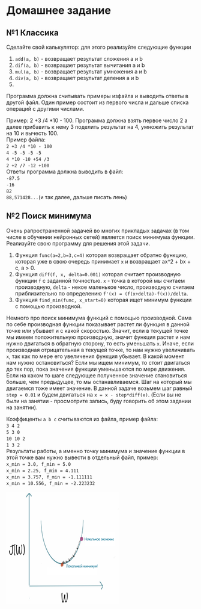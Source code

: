 # Домашнее задание
## №1 Классика

Сделайте свой калькулятор: для этого реализуйте следующие функции  
1. `add(a, b)` - возвращает результат сложения a и b
2. `dif(a, b)` - возвращает результат вычитания a и b
3. `mul(a, b)` - возвращает результат умножения a и b
4. `div(a, b)` - возвращает результат деления a и b
5. 

Программа должна считывать примеры изфайла и выводить ответы в другой файл. Один пример состоит из первого числа и дальше списка операций с другими числами.  

Пример: 2 +3 /4 *10 - 100. Программа должна взять первое число 2 а далее прибавить к нему 3 поделить результат на 4, умножить результат на 10 и 
вычесть 100. </br>
Пример файла:</br>
`2 +3 /4 *10 - 100`</br>
`4 -5 -5 -5 -5`</br>
`4 *10 -10 +54 /3`</br>
`2 +2 /7 -12 +100`</br>
Ответы программа должна выводить в файл:</br>
`-87.5`</br>
`-16`</br>
`82`</br>
`88,571428...`(и так далее, дальше писать лень)</br>




## №2 Поиск минимума
Очень рапространенной задачей во многих прикладых задачах (в том числе в обучении нейронных сетей) является поиск минимума функции. Реализуйте свою программу для решения этой задачи. 
1. Функция `func(a=2,b=3,c=4)` которая возвращает обратно функцию, которая уже в свою очередь принимает `x` и возвращает ax^2 + bx + c, a > 0.
2. Функция `diff(f, x, delta=0.001)` которая считает производную функции `f` с заданной точностью. `x` - точка в которой мы считаем производную, `delta` - некое маленькое число, производную считаем приблизительно по определению `f'(x) = (f(x+delta)-f(x))/delta`.
3. Функция `find_min(func, x_start=0)` которая ищет минимум функции с помощью производной.

Немного про поиск минимума функций с помощью производной. Сама по себе производная функции показывает растет ли функция в данной точке или убывает и с какой скоростью. Значит, если в текущей точке мы имеем положительную производную, значит функция растет и нам нужно двигаться в обратную сторону, то есть уменьшать `x`. Иначе, если производная отрицательная в текущей точке, то нам нужно увеличивать `x`, так как по мере его увеличения функция убывает. В какой момент нам нужно остановиться? Если мы ищем минимум, то стоит двигаться до тех пор, пока значения функции уменьшаются по мере движения. Если на каком то шаге следующее полученное значение становиться больше, чем предыдущее, то мы останавливаемся. Шаг на который мы двигаемся тоже имеет значение. В данной задаче возьмем шаг равный `step = 0.01` и будем двигаться на `x = x - step*diff(x)`. (Если вы не были на занятии - просмотрите запись, буду говорить об этом задании на занятии). 

Коэффиценты `a b c` считываются из файла, пример файла:  
`3 4 2`</br>
`5 3 0`</br>
`10 10 2`</br>
`1 3 2`</br>
Результаты работы, а именно точку минимума и значение функции в этой точке вам нужно вывести в отдельный файл, пример:</br>
`x_min = 3.0, f_min = 5.0`</br>
`x_min = 2.25, f_min = 4.111`</br>
`x_min = 3.757, f_min = -1.111111`</br>
`x_min = 10.556, f_min = -2.223232`</br>


<img src="grad_des.png"  width="300" height="300">

